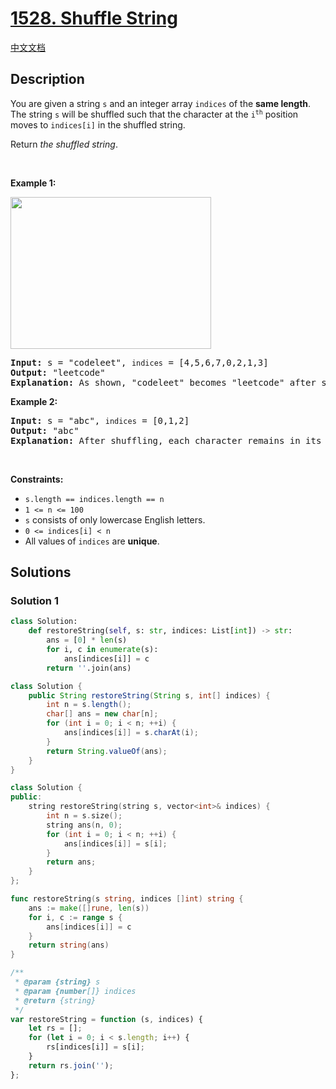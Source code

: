 # [1528. Shuffle String](https://leetcode.com/problems/shuffle-string)

[中文文档](/solution/1500-1599/1528.Shuffle%20String/README.md)

## Description

<p>You are given a string <code>s</code> and an integer array <code>indices</code> of the <strong>same length</strong>. The string <code>s</code> will be shuffled such that the character at the <code>i<sup>th</sup></code> position moves to <code>indices[i]</code> in the shuffled string.</p>

<p>Return <em>the shuffled string</em>.</p>

<p>&nbsp;</p>
<p><strong class="example">Example 1:</strong></p>
<img alt="" src="https://spcdn.pages.dev/leetcode/problems/1528.Shuffle%20String/images/q1.jpg" style="width: 321px; height: 243px;" />
<pre>
<strong>Input:</strong> s = &quot;codeleet&quot;, <code>indices</code> = [4,5,6,7,0,2,1,3]
<strong>Output:</strong> &quot;leetcode&quot;
<strong>Explanation:</strong> As shown, &quot;codeleet&quot; becomes &quot;leetcode&quot; after shuffling.
</pre>

<p><strong class="example">Example 2:</strong></p>

<pre>
<strong>Input:</strong> s = &quot;abc&quot;, <code>indices</code> = [0,1,2]
<strong>Output:</strong> &quot;abc&quot;
<strong>Explanation:</strong> After shuffling, each character remains in its position.
</pre>

<p>&nbsp;</p>
<p><strong>Constraints:</strong></p>

<ul>
	<li><code>s.length == indices.length == n</code></li>
	<li><code>1 &lt;= n &lt;= 100</code></li>
	<li><code>s</code> consists of only lowercase English letters.</li>
	<li><code>0 &lt;= indices[i] &lt; n</code></li>
	<li>All values of <code>indices</code> are <strong>unique</strong>.</li>
</ul>

## Solutions

### Solution 1

<!-- tabs:start -->

```python
class Solution:
    def restoreString(self, s: str, indices: List[int]) -> str:
        ans = [0] * len(s)
        for i, c in enumerate(s):
            ans[indices[i]] = c
        return ''.join(ans)
```

```java
class Solution {
    public String restoreString(String s, int[] indices) {
        int n = s.length();
        char[] ans = new char[n];
        for (int i = 0; i < n; ++i) {
            ans[indices[i]] = s.charAt(i);
        }
        return String.valueOf(ans);
    }
}
```

```cpp
class Solution {
public:
    string restoreString(string s, vector<int>& indices) {
        int n = s.size();
        string ans(n, 0);
        for (int i = 0; i < n; ++i) {
            ans[indices[i]] = s[i];
        }
        return ans;
    }
};
```

```go
func restoreString(s string, indices []int) string {
	ans := make([]rune, len(s))
	for i, c := range s {
		ans[indices[i]] = c
	}
	return string(ans)
}
```

```js
/**
 * @param {string} s
 * @param {number[]} indices
 * @return {string}
 */
var restoreString = function (s, indices) {
    let rs = [];
    for (let i = 0; i < s.length; i++) {
        rs[indices[i]] = s[i];
    }
    return rs.join('');
};
```

<!-- tabs:end -->

<!-- end -->
